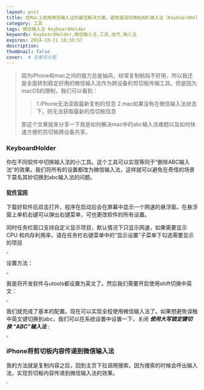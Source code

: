 ```yaml
---
layout: post
title: 在Mac上使用微信输入法的最佳解决方案，避免错误切换到ABC输入法（KeyboardHolder）
category: 工具
tags: 微信输入法 KeyboardHolder
keywords: KeyboardHolder,微信输入法,工具,技巧,输入法
expires: 2024-10-11 18:10:57
description: 
thumbnail: false
cover:  # 文章页头图
---
```


> 因为iPhone和mac之间的接力总是抽风，经常复制粘贴不好用，所以我还是全面转到稳定好用的微信输入法作为跨设备的剪切板传输工具。但是因为macOS的限制，我们可以看到：
>
>> 1.iPhone无法读取最新复制的信息
>> 2.mac如果没有在微信输入法状态下，则无法获取最新的剪切板信息
>> 
>
> 那这个文章就来分享一下我是如何解决mac中的abc输入法难题以及如何快速方便的剪切板跨设备共享。

### KeyboardHolder

你在不同软件中切换输入法的小工具。这个工具可以实现等同于“删除ABC输入法”的效果。我们将所有的设置都改为微信输入法，这样就可以避免在奇怪的场景下莫名其妙切换到abc输入法的问题。


#### [软件官网](https://keyboardholder.leavesc.com/zh-cn/)
下载好软件后双击打开，程序在启动后会在屏幕中显示一个网速的悬浮窗。在悬浮窗上单机右键可以弹出右键菜单，可也更改软件的所有设置。

同时任务栏窗口支持自定义显示项目，默认情况下只显示网速，如果需要显示 CPU 和内存利用率，请在任务栏右键菜单中的“显示设置”子菜单下勾选需要显示的项目

<img src="https://curtisyan.oss-cn-shenzhen.aliyuncs.com/img/no_important/202410111756170.png" style="zoom:33%;" />




  <br>

设置方法：

<img src="https://curtisyan.oss-cn-shenzhen.aliyuncs.com/img/no_important/202410111755799.png" style="zoom: 33%;" />

<br>

我是将开发软件与utools都设置为英文了。然后我们需要开启使用shift切换中英文：

<img src="https://curtisyan.oss-cn-shenzhen.aliyuncs.com/img/no_important/202410111759927.png" style="zoom: 33%;" />

<br>

我们就完成了基本的配置。现在可以实现全程使用微信输入法了。如果想避免误触中英文键切换到abc，我们可以在系统设置中设置一下，关闭  ***使用大写锁定键切换 “ABC”输入法*** :

<img src="https://curtisyan.oss-cn-shenzhen.aliyuncs.com/img/no_important/202410111805624.png" style="zoom:33%;" />



### iPhone将剪切板内容传递到微信输入法 

我的方法就是复制内容之后，回到主页下拉调用搜索。因为搜索的时候会呼出输入法，实现剪切板内容传递到微信输入法的效果。



<img src="https://curtisyan.oss-cn-shenzhen.aliyuncs.com/img/no_important/202410111809112.png" style="zoom:25%;" />



